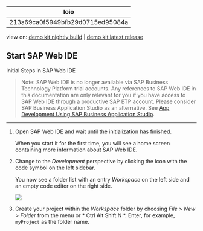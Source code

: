 <!-- loio213a69ca0f5949bfb29d0715ed95084a -->

| loio |
| -----|
| 213a69ca0f5949bfb29d0715ed95084a |

<div id="loio">

view on: [demo kit nightly build](https://openui5nightly.hana.ondemand.com/#/topic/213a69ca0f5949bfb29d0715ed95084a) | [demo kit latest release](https://openui5.hana.ondemand.com/#/topic/213a69ca0f5949bfb29d0715ed95084a)</div>

## Start SAP Web IDE

Initial Steps in SAP Web IDE

> Note:
> SAP Web IDE is no longer available via SAP Business Technology Platform trial accounts. Any references to SAP Web IDE in this documentation are only relevant for you if you have access to SAP Web IDE through a productive SAP BTP account. Please consider SAP Business Application Studio as an alternative. See [App Development Using SAP Business Application Studio](App_Development_Using_SAP_Business_Application_Studio_6bbad66.md).
> 
> 

***

1.  Open SAP Web IDE and wait until the initialization has finished.

    When you start it for the first time, you will see a home screen containing more information about SAP Web IDE.

2.  Change to the *Development* perspective by clicking the icon with the code symbol on the left sidebar.

    You now see a folder list with an entry *Workspace* on the left side and an empty code editor on the right side.

     ![](loioac219876d6b44e92b5f8d82c46c1ed03_HiRes.png) 

3.  Create your project within the *Workspace* folder by choosing *File* \> *New* \> *Folder* from the menu or * Ctrl Alt Shift N *. Enter, for example, `myProject` as the folder name.


